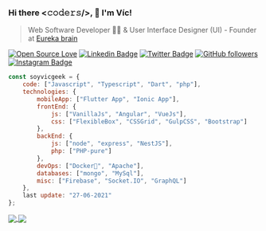 ### Hi there <𝚌𝚘𝚍𝚎𝚛𝚜/>, 👋 I'm Víc!
> Web Software Developer 👨‍💻 & User Interface Designer (UI) -
> Founder at [Eureka brain](https://www.eurekabrain.com.mx/)

[![Open Source Love](https://badges.frapsoft.com/os/v2/open-source.svg?v=103)](https://github.com/soyvicgeek)
[![Linkedin Badge](https://img.shields.io/badge/-Daniel%20Flores-blue?style=social&logo=Linkedin&logoColor=blue&link=https://www.linkedin.com/in/soyvicgeek/)](https://www.linkedin.com/in/soyvicgeek/)
[![Twitter Badge](http://img.shields.io/badge/-@soyvicgeek-1ca0f1?style=social&logo=twitter&logoColor=blue&link=https://twitter.com/soyvicgeek)](https://twitter.com/soyvicgeek)
[![GitHub followers](https://img.shields.io/github/followers/soyvicgeek?label=Follow&style=social)](https://github.com/soyvicgeek/?tab=follow)
[![Instagram Badge](https://img.shields.io/badge/-soyvicgeek-blue?style=social&logo=Instagram&link=https://www.instagram.com/soyvicgeek/)](https://www.instagram.com/soyvicgeek/)

```javascript
const soyvicgeek = {
    code: ["Javascript", "Typescript", "Dart", "php"],
    technologies: {
        mobileApp: ["Flutter App", "Ionic App"],
        frontEnd: {
            js: ["VanillaJs", "Angular", "VueJs"],
            css: ["FlexibleBox", "CSSGrid", "GulpCSS", "Bootstrap"]
        },
        backEnd: {
            js: ["node", "express", "NestJS"],
            php: ["PHP-pure"]
        },
        devOps: ["Docker🐳", "Apache"],
        databases: ["mongo", "MySql"],
        misc: ["Firebase", "Socket.IO", "GraphQL"]
    },
    last update: "27-06-2021"
};
```

<a href="https://github.com/soyvicgeek/">
  <img align="center" src="https://github-readme-stats.vercel.app/api/top-langs/?username=soyvicgeek&title_color=fff&icon_color=79ff97&theme=radical&hide_langs_below=1" />
</a>
<a href="https://github.com/soyvicgeek/">
  <img align="center" src="https://github-readme-stats.vercel.app/api?username=soyvicgeek&show_icons=true&title_color=fff&icon_color=79ff97&theme=radical&line_height=40" />
</a>
<br>
